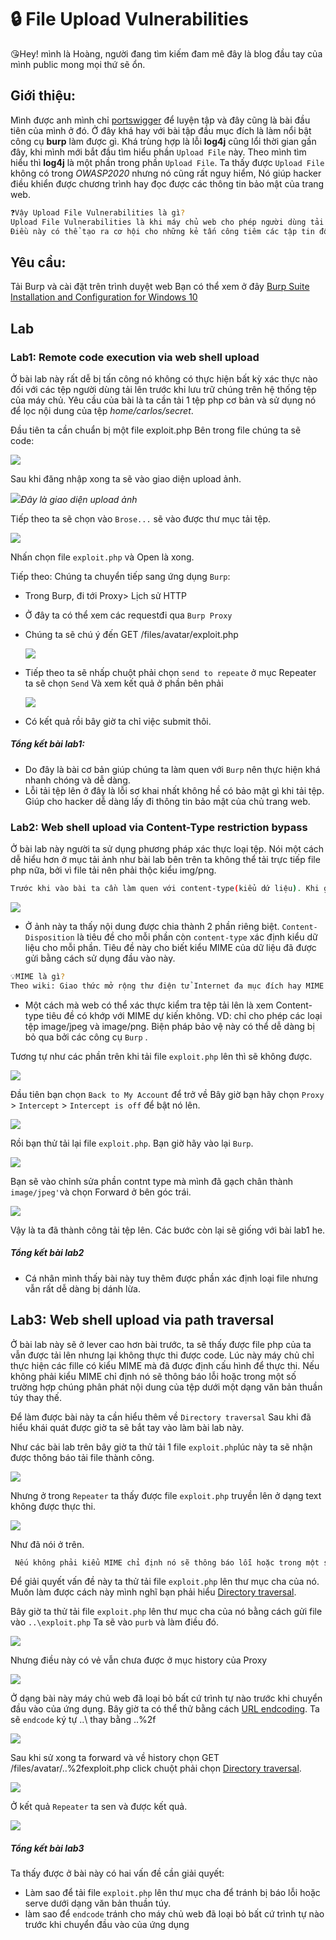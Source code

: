 # 🔒 File Upload Vulnerabilities

😘Hey! mình là Hoàng, người đang tìm kiếm đam mê đây là blog đầu tay của mình public mong mọi thứ sẽ ổn.

## Giới thiệu:

Mình được anh mình chỉ [portswigger](https://portswigger.net) để luyện tập và đây cũng là bài đầu tiên của mình ở đó. Ở đây khá hay với bài tập đầu mục đích là làm nổi bật công cụ **burp** làm được gì.
Khá trùng hợp là lỗi **log4j** cũng lổi thời gian gần đây, khi mình mới bắt đầu tìm hiểu phần `Upload File` này. Theo mình tìm hiểu thì **log4j** là một phần trong phần `Upload File`. Ta thấy được `Upload File` không có trong _OWASP2020_ nhưng nó cũng rất nguy hiểm, Nó giúp hacker điều khiển được chương trình hay đọc được các thông tin bảo mật của trang web.

```sh
❓Vậy Upload File Vulnerabilities là gì?
Upload File Vulnerabilities là khi máy chủ web cho phép người dùng tải tệp lên hệ thống tệp nhưng không thể xác định được tệp hay quyền hạn của các tệp.Điều này dẫn đến một chức năng cơ bản cũng có thể tải được các tệp tùy ý có khả năng nguy hiểm.
Điều này có thể tạo ra cơ hội cho những kẻ tấn công tiêm các tập tin độc hại vào máy của bạn. Nếu tin tặc có thể tìm ra cách thực thi các tập tệp đó, chúng làm tổn hại đến hệ thống của bạn.

```

## Yêu cầu:

Tải Burp và cài đặt trên trình duyệt web
Bạn có thể xem ở đây [Burp Suite Installation and Configuration for Windows 10](https://www.youtube.com/watch?v=fDPOMHaeICQ)

## Lab

### Lab1: Remote code execution via web shell upload

Ở bài lab này rất dễ bị tấn công nó không có thực hiện bất kỳ xác thực nào đối với các tệp người dùng tải lên trước khi lưu trữ chúng trên hệ thống tệp của máy chủ.
Yêu cầu của bài là ta cần tải 1 tệp php cơ bản và sử dụng nó để lọc nội dung của tệp _home/carlos/secret_.

Đầu tiên ta cần chuẩn bị một file exploit.php
Bên trong file chúng ta sẽ code:

<?php echo file_get_contents('/home/carlos/secret'); ?>

<img src="image\Screenshot 2021-12-24 215734.png">

Sau khi đăng nhập xong ta sẽ vào giao diện upload ảnh.

<img src="image\Screenshot 2021-12-24 214543.png">_Đây là giao diện upload ảnh_

Tiếp theo ta sẽ chọn vào `Brose...` sẽ vào được thư mục tải tệp.

<img src="image\Screenshot 2021-12-24 215928.png">

Nhấn chọn file `exploit.php` và Open là xong.

Tiếp theo:
Chúng ta chuyển tiếp sang ứng dụng `Burp`:

- Trong Burp, đi tới Proxy> Lịch sử HTTP
- Ở đây ta có thể xem các requestđi qua `Burp Proxy`
- Chúng ta sẽ chú ý đến GET /files/avatar/exploit.php

  <img src="image\Untitled.png">

- Tiếp theo ta sẽ nhấp chuột phải chọn `send to repeate` ở mục Repeater ta sẽ chọn `Send` Và xem kết quả ở phần bên phải

  <img src="image\Untitled (1).png">

- Có kết quả rồi bây giờ ta chỉ việc submit thôi.

##### Tổng kết bài lab1:

- Do đây là bài cơ bản giúp chúng ta làm quen với `Burp` nên thực hiện khá nhanh chóng và dễ dàng.
- Lỗi tải tệp lên ở đây là lỗi sơ khai nhất không hề có bảo mật gì khi tải tệp. Giúp cho hacker dễ dàng lấy đi thông tin bảo mật của chủ trang web.

### Lab2: Web shell upload via Content-Type restriction bypass

Ở bài lab này người ta sử dụng phương pháp xác thực loại tệp. Nói một cách dễ hiểu hơn ở mục tải ảnh như bài lab bên trên ta không thể tải trực tiếp file php nữa, bởi vì file tải nên phải thộc kiểu img/png.

```sh
Trước khi vào bài ta cần làm quen với content-type(kiểu dứ liệu). Khi gửi biểu mẫu HTML, trình duyệt của bạn thường gửi dữ liệu được cung cấp trong một POST yêu cầu với loại nội dung `application/x-www-form-url-encoded`. Cái này chỉ phù hợp khi nó là nhập tên, địa chỉ... Nó không phù hợp với tài liệu hay chuỗi nhị phân. Trong trường hợp này `multipart/form-data` là cách tiếp cận ưu tiên.
```

<img src="image\Untitled (2).png">

- Ở ảnh này ta thấy nội dung được chia thành 2 phần riêng biệt. `Content-Disposition` là tiêu đề cho mỗi phần còn `content-type` xác định kiểu dữ liệu cho mỗi phần. Tiêu đề này cho biết kiểu MIME của dữ liệu đã được gửi bằng cách sử dụng đầu vào này.

```sh
💡MIME là gì?
Theo wiki: Giao thức mở rộng thư điện tử Internet đa mục đích hay MIME (Multipurpose Internet Mail Extensions) là một tiêu chuẩn Internet về định dạng cho thư điện tử.
```

- Một cách mà web có thể xác thực kiểm tra tệp tải lên là xem Content-type tiêu đề có khớp với MIME dự kiến không. VD: chỉ cho phép các loại tệp image/jpeg và image/png. Biện pháp bảo vệ này có thể dễ dàng bị bỏ qua bởi các công cụ `Burp` .

Tương tự như các phần trên khi tải file `exploit.php` lên thì sẽ không được.

<img src="image\Untitled (3).png">

Đầu tiên bạn chọn `Back to My Account` để trở về
Bây giờ bạn hãy chọn `Proxy` > `Intercept` > `Intercept is off` để bật nó lên.

<img src="image\Untitled (5).png">

Rồi bạn thử tải lại file `exploit.php`.
Bạn giờ hãy vào lại `Burp`.

<img src="image\Untitled (5).png">

Bạn sẽ vào chỉnh sửa phần contnt type mà mình đã gạch chân thành `image/jpeg'`và chọn Forward ở bên góc trái.

<img src="image\Untitled (6).png">

Vậy là ta đã thành công tải tệp lên. Các bước còn lại sẽ giống với bài lab1 he.

##### Tổng kết bài lab2

- Cá nhân mình thấy bài này tuy thêm được phần xác định loại file nhưng vẫn rất dễ dàng bị dánh lừa.

## Lab3: Web shell upload via path traversal

Ở bài lab này sẽ ở lever cao hơn bài trước, ta sẽ thấy được file php của ta vẫn được tải lên nhưng lại không thực thi được code. Lúc này máy chủ chỉ thực hiện các fille có kiểu MIME mà đã được định cấu hình để thực thi. Nếu không phải kiểu MIME chỉ định nó sẽ thông báo lỗi hoặc trong một số trường hợp chúng phân phát nội dung của tệp dưới một dạng văn bản thuần túy thay thế.

Để làm được bài này ta cần hiểu thêm về `Directory traversal`
Sau khi đã hiểu khái quát được giờ ta sẽ bắt tay vào làm bài lab này.

Như các bài lab trên bây giờ ta thử tải 1 file `exploit.php`lúc này ta sẽ nhận được thông báo tải file thành công.

<img src="image\lab3">

Nhưng ở trong `Repeater` ta thấy được file `exploit.php` truyền lên ở dạng text không được thực thi.

<img src="image\lab3-1">

Như đã nói ở trên.

```sh
 Nếu không phải kiểu MIME chỉ định nó sẽ thông báo lỗi hoặc trong một số trường hợp chúng serve nội dung của tệp dưới một dạng văn bản thuần túy thay thế.
```

Để giải quyết vấn đề này ta thử tải file `exploit.php` lên thư mục cha của nó. Muốn làm được cách này mình nghĩ bạn phải hiểu [Directory traversal](https://portswigger.net/web-security/file-path-traversal).

Bây giờ ta thử tải file `exploit.php` lên thư mục cha của nó bằng cách gửi file vào `..\exploit.php`
Ta sẽ vào `purb` và làm điều đó.

<img src="image\lab3-2">

Nhưng điều này có vẻ vẫn chưa được ở mục history của Proxy

<img src="image\lab3-3">

Ở dạng bài này máy chủ web đã loại bỏ bất cứ trình tự nào trước khi chuyển đầu vào của ứng dụng.
Bây giờ ta có thể thử bằng cách [URL endcoding](https://www.urlencoder.org/). Ta sẽ `endcode` ký tự ..\ thay bằng ..%2f

<img src="image\lab3-4">

Sau khi sử xong ta forward và về history chọn GET /files/avatar/..%2fexploit.php click chuột phải chọn [Directory traversal](https://portswigger.net/web-security/file-path-traversal).

<img src="image\lab3-5">

Ở kết quả `Repeater` ta sen và được kết quả.

<img src="image\lab3-6">

##### Tổng kết bài lab3

Ta thấy được ở bài này có hai vấn đề cần giải quyết:

- Làm sao để tải file `exploit.php` lên thư mục cha để tránh bị báo lỗi hoặc serve dưới dạng văn bản thuần túy.
- làm sao để `endcode` tránh cho máy chủ web đã loại bỏ bất cứ trình tự nào trước khi chuyển đầu vào của ứng dụng
